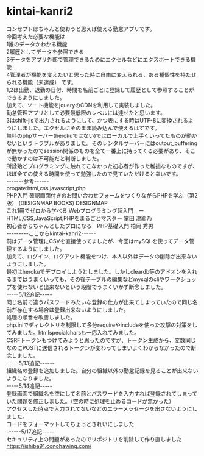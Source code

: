 # kintai-kanri2
コンセプトはちゃんと使おうと思えば使える勤怠アプリです。
<br>
今回考えた必要な機能は
<br>
1誰のデータかわかる機能
<br>
2履歴としてデータを参照できる
<br>
3データをアプリ外部で管理できるためにエクセルなどにエクスポートできる機能
<br>
4管理者が機能を変えたいと思った時に自由に変えられる、ある種個性を持たせられる機能（未達成）
です。
<br>
1,2は出勤、退勤の日付、時間を名前ごとに登録して履歴として参照することができるようにしました。
<br>
加えて、ソート機能をjqueryのCDNを利用して実装しました。
<br>
勤怠管理アプリとして必要最低限のレベルには達せたと思います。
<br>
3はshift-jisで出力されるようにして、かつ表にする時はUTF-8に変換されるようにしました。エクセルにそのまま読み込んで使えるはずです。
<br>
無料のphpサーバー(herokuではない)ではローカルで上手くいってたものが動かないというトラブルがありました。そのレンタルサーバーにはoutput_bufferingが無かったのでsession関係のものを全て一番上に持ってくる必要があり、そこで動かすのは不可能だと判断しました。
<br>
所詮殆どプログラミングに触れてこなかった初心者が作った稚拙なものですが、ほぼ全ての使える時間を使って勉強したので見ていただけると幸いです。
<br>
-------参考------
<br>
progate:html,css,javascript,php
<br>
PHP入門 確認画面付きのお問い合わせフォームをつくりながらPHPを学ぶ（第2版） (DESIGNMAP BOOKS) DESIGNMAP
<br>
これ1冊でゼロから学べる Webプログラミング超入門　ーHTML,CSS,JavaScript,PHPをまるごとマスター 掌田 津耶乃
<br>
初心者からちゃんとしたプロになる　PHP基礎入門 柏岡 秀男
<br>
---------ここからkintai-kanri2------
<br>
前はデータ管理にCSVを直接使ってましたが、今回はmySQLを使ってデータ管理するようにしました。
<br>
加えて、ログイン、ログアウト機能をつけ、本人以外はデータの削除が出来ないようにしました。
<br>
最初はherokuでデプロイしようとしました。しかしcleardb等のアドオンを入れるまではうまくいっても、その後テーブルの編集などmysqlのcliやワークショップを使わないと出来ないという段階でうまくいかず断念しました。
<br>
-----5/12追記-----
<br>
同じ名前で違うパスワードみたいな登録の仕方が出来てしまっていたので同じ名前が存在する場合は登録出来ないようにしました。
<br>
処理の順番を改善しました。
<br>
php.iniでディレクトリを制限して多分requireやincludeを使った攻撃の対策をしてみました。htmlspecialcharsも一応入れてみました。
<br>
CSRFトークンもつけてみようと思ったのですが、トークン生成から、変数同じなのにPOSTに送信されるトークンが変わってしまいよくわからなかったので断念しました。
<br>
-----5/13追記------
<br>
組織名の登録を追加しました。自分の組織以外の勤怠記録を見ることが出来ないようになりました。
<br>
-----5/14追記-----
<br>
登録画面で組織名を空にして名前とパスワードを入力すれば登録されてしまっていた問題を修正しました。（空の時に処理を止めるコードが無かった）
<br>
アクセスした時点で入力されてないなどのエラーメッセージを出さないようにしました。
<br>
コードをフォーマットしてちょっときれいにしました
<br>
------5/17追記-----
<br>
セキュリティ上の問題があったのでリポジトリを削除して作り直しました
<br>
https://ishiba91.conohawing.com/
